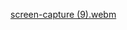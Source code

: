 [screen-capture (9).webm](https://github.com/jeesmariyatony123/weather-app/assets/153613522/589cbdbc-f564-40b0-ac6f-579579b85691)
